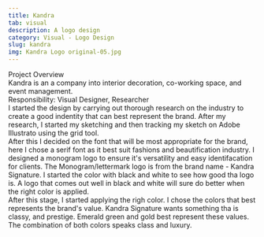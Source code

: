 ```yaml
---
title: Kandra
tab: visual
description: A logo design
category: Visual - Logo Design
slug: kandra
img: Kandra Logo original-05.jpg
---
```


<div class="lg:p-4 pt-4 mb-4 text-pryColor font-bold text-2xl lg:text-4xl">
  Project Overview
</div>

<div class="lg:p-4 mb-4 leading-9">
Kandra  is an a company into interior decoration, co-working space, and event management.
<div class="pt-4 ">
 <span class = "text-pryColor font-bold"> Responsibility:</span> Visual Designer, Researcher
</div>
</div>

<div class=" pt-4 lg:p-4 mb-4 leading-9">
I started the design by carrying out thorough research on the industry to create a good indentity that can best represent the brand. After my research, I started my sketching and then tracking my sketch on Adobe Illustrato using the grid tool.
</div>

  <div class="mt-14">
    <div><dynamic-image filename="kandra logo presentation-08.jpg"></dynamic-image> </div>
  </div>

<!--more-->

  <div class="mt-14 pt-4 lg:p-4 mb-4 leading-9">
  After this I decided on the font that will be most appropriate for the brand, here I chose a serif font as it best suit fashions and beautification industry. I designed a monogram logo to ensure it's versatility and easy identifacation for clients. The Monogram/lettermark logo is from the brand name - Kandra Signature. I started the color with black and white to see how good tha logo is. A logo that comes out well in black and white will sure do better when the right color is applied.
  </div>

   <div class="mt-14">
    <div><dynamic-image filename="kandra logo presentation-07.jpg"></dynamic-image> </div>
  </div>

  <div class="mt-14 pt-4 lg:p-4 mb-4 leading-9">
 After this stage, I started applying the righ color. I chose the colors that best represents the brand's value. Kandra Signature wants something tha is classy, and prestige. Emerald green and gold best represent these values. The combination of both colors speaks class and luxury.
  </div>

   <div class="mt-14">
    <div><dynamic-image filename="Kandra Logo original-04.jpg"></dynamic-image> </div>
        <div class ="mt-14"><dynamic-image filename="Kandra Logo original-05.jpg"></dynamic-image> </div>
                <div class ="mt-14"><dynamic-image filename="kandra logo presentation-06.jpg"></dynamic-image> </div>
  </div>
